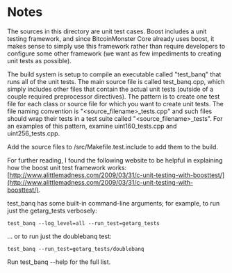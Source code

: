 # Notes
The sources in this directory are unit test cases.  Boost includes a
unit testing framework, and since BitcoinMonster Core already uses boost, it makes
sense to simply use this framework rather than require developers to
configure some other framework (we want as few impediments to creating
unit tests as possible).

The build system is setup to compile an executable called "test_banq"
that runs all of the unit tests.  The main source file is called
test_banq.cpp, which simply includes other files that contain the
actual unit tests (outside of a couple required preprocessor
directives).  The pattern is to create one test file for each class or
source file for which you want to create unit tests.  The file naming
convention is "<source_filename>_tests.cpp" and such files should wrap
their tests in a test suite called "<source_filename>_tests".  For an
examples of this pattern, examine uint160_tests.cpp and
uint256_tests.cpp.

Add the source files to /src/Makefile.test.include to add them to the build.

For further reading, I found the following website to be helpful in
explaining how the boost unit test framework works:
[http://www.alittlemadness.com/2009/03/31/c-unit-testing-with-boosttest/](http://www.alittlemadness.com/2009/03/31/c-unit-testing-with-boosttest/).

test_banq has some built-in command-line arguments; for
example, to run just the getarg_tests verbosely:

    test_banq --log_level=all --run_test=getarg_tests

... or to run just the doublebanq test:

    test_banq --run_test=getarg_tests/doublebanq

Run  test_banq --help   for the full list.

